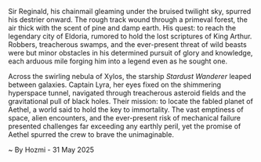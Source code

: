 
Sir Reginald, his chainmail gleaming under the bruised twilight sky, spurred his destrier onward.  The rough track wound through a primeval forest, the air thick with the scent of pine and damp earth.  His quest: to reach the legendary city of Eldoria, rumored to hold the lost scriptures of King Arthur.  Robbers, treacherous swamps, and the ever-present threat of wild beasts were but minor obstacles in his determined pursuit of glory and knowledge, each arduous mile forging him into a legend even as he sought one.

Across the swirling nebula of Xylos, the starship *Stardust Wanderer* leaped between galaxies. Captain Lyra, her eyes fixed on the shimmering hyperspace tunnel, navigated through treacherous asteroid fields and the gravitational pull of black holes.  Their mission: to locate the fabled planet of Aethel, a world said to hold the key to immortality.  The vast emptiness of space, alien encounters, and the ever-present risk of mechanical failure presented challenges far exceeding any earthly peril, yet the promise of Aethel spurred the crew to brave the unimaginable.

~ By Hozmi - 31 May 2025
